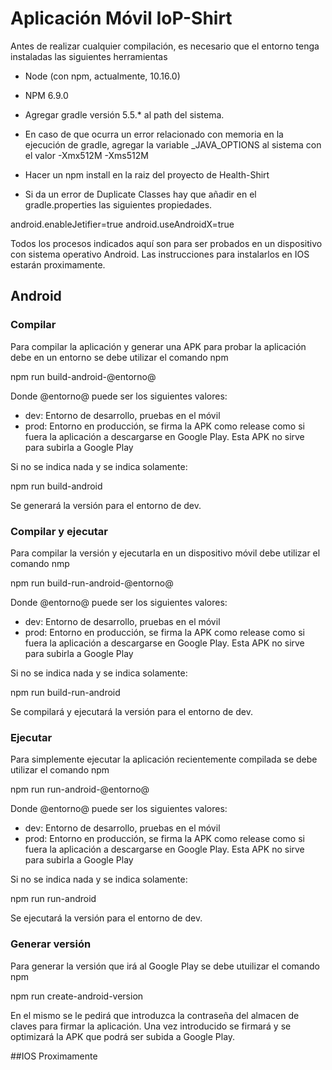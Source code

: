 # Aplicación Móvil IoP-Shirt
Antes de realizar cualquier compilación, es necesario que el entorno tenga instaladas las siguientes herramientas
- Node (con npm, actualmente, 10.16.0)
- NPM 6.9.0
- Agregar gradle versión 5.5.* al path del sistema.
- En caso de que ocurra un error relacionado con memoria en la ejecución de gradle, agregar la variable _JAVA_OPTIONS al sistema con el valor -Xmx512M -Xms512M
- Hacer un npm install en la raiz del proyecto de Health-Shirt

- Si da un error de Duplicate Classes hay que añadir en el gradle.properties las siguientes propiedades.

android.enableJetifier=true
android.useAndroidX=true

Todos los procesos indicados aquí son para ser probados en un dispositivo con sistema operativo Android. Las instrucciones para instalarlos en IOS estarán proximamente.

## Android

### Compilar
Para compilar la aplicación y generar una APK para probar la aplicación debe en un entorno se debe utilizar el comando npm

npm run build-android-@entorno@

Donde @entorno@ puede ser los siguientes valores:

- dev:		 Entorno de desarrollo, pruebas en el móvil
- prod:		 Entorno en producción, se firma la APK como release como si fuera la aplicación a descargarse en Google Play. Esta APK no sirve para subirla a Google Play

Si no se indica nada y se indica solamente:

npm run build-android

Se generará la versión para el entorno de dev.

### Compilar y ejecutar
Para compilar la versión y ejecutarla en un dispositivo móvil debe utilizar el comando nmp

npm run build-run-android-@entorno@

Donde @entorno@ puede ser los siguientes valores:

- dev:		 Entorno de desarrollo, pruebas en el móvil
- prod:		 Entorno en producción, se firma la APK como release como si fuera la aplicación a descargarse en Google Play. Esta APK no sirve para subirla a Google Play

Si no se indica nada y se indica solamente:

npm run build-run-android

Se compilará y ejecutará la versión para el entorno de dev.

### Ejecutar

Para simplemente ejecutar la aplicación recientemente compilada se debe utilizar el comando npm

npm run run-android-@entorno@

Donde @entorno@ puede ser los siguientes valores:

- dev:		 Entorno de desarrollo, pruebas en el móvil
- prod:		 Entorno en producción, se firma la APK como release como si fuera la aplicación a descargarse en Google Play. Esta APK no sirve para subirla a Google Play

Si no se indica nada y se indica solamente:

npm run run-android

Se ejecutará la versión para el entorno de dev.

### Generar versión
Para generar la versión que irá al Google Play se debe utuilizar el comando npm

npm run create-android-version

En el mismo se le pedirá que introduzca la contraseña del almacen de claves para firmar la aplicación. Una vez introducido se firmará y se optimizará la APK que podrá ser subida a Google Play.

##IOS
Proximamente